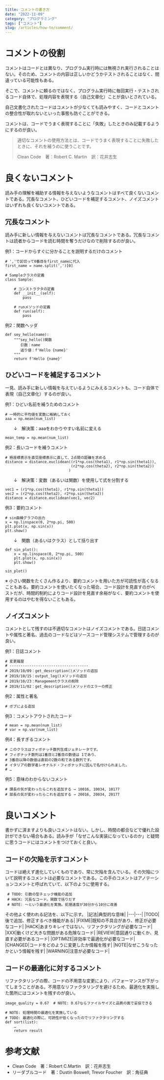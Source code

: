 ```yaml
---
title: コメントの書き方
date: "2022-11-09"
category: "プログラミング"
tags: ["コメント"]
slug: /articles/how-to/comment/
---
```



# コメントの役割
コメントはコードとは異なり、プログラム実行時には無視され実行されることはない。そのため、コメントの内容は正しいかどうかテストされることはなく、間違っている可能性もある。

そこで、コメントに頼るのではなく、プログラム実行時に毎回実行・テストされるコード自体で、処理内容を表現する（自己文章化）ことが良いとされている。

自己文書化されたコードはコメントが少なくても読みやすく、コードとコメントの整合性が取れないといった事態も防ぐことができる。

コメントは、コードでうまく表現することに「失敗」したときのみ記載するようにするのが良い。

>適切なコメントの使用方法とは、コードでうまく表現することに失敗したときに、それを補うのに使うことです。
>
>Clean Code　著：Robert C. Martin　訳：花井志生

# 良くないコメント
読み手の理解を補助する情報を与えないようなコメントはすべて良くないコメントである。冗長なコメント、ひどいコードを補足するコメント、ノイズコメントはいずれも良くないコメントである。

## 冗長なコメント
読み手に新しい情報を与えないコメントは冗長なコメントである。冗長なコメントは読者からコードを読む時間を奪うだけなので削除するのが良い。

例1：コードからすぐに分かることを説明するだけのコメント
```
# ','で区切って0番目をfirst_nameに代入
first_name = name.split(',')[0]
```
```
# Sampleクラスの定義
class Sample:

    # コンストラクタの定義
    def __init__(self):
        pass

    # runメソッドの定義
    def run(self):
        pass
```

例2：関数ヘッダ
```
def sey_hello(name):
    """sey_hello()関数
       引数：name
       返り値：f'Hello {name}'
    """
    return f'Hello {name}'
```

## ひどいコードを補足するコメント
一見、読み手に新しい情報を与えているようにみえるコメントも、コード自体で表現（自己文章化）するのが良い。

例1：ひどい名前を補うためのコメント
```
# 一時的に平均値を変数に格納しておく
aaa = np.mean(num_list)
```
　　↓　解決策：aaaをわかりやすい名前に変える
```
mean_temp = np.mean(num_list)
```

例2：長いコードを補うコメント
```
# 極座標表示を直交座標表示に直して、2点間の距離を求める
distance = distance.euclidean((r1*np.cos(theta1), r1*np.sin(theta1)),
                              (r2*np.cos(theta2), r2*np.sin(theta2))
                             )
```
　　↓　解決策：変数（あるいは関数）を使用して式を分割する
```
vec1 = (r1*np.cos(theta1), r1*np.sin(theta1))
vec2 = (r2*np.cos(theta2), r2*np.sin(theta2))
distance = distance.euclidean(vec1, vec2)
```

例3：要約コメント
```
# sin曲線グラフの出力
x = np.linspace(0, 2*np.pi, 500)
plt.plot(x, np.sin(x))
plt.show()
```
　　↓　関数（あるいはクラス）として括り出す
```
def sin_plot():
    x = np.linspace(0, 2*np.pi, 500)
    plt.plot(x, np.sin(x))
    plt.show()

sin_plot()
```
※ 小さい関数をたくさん作るより、要約コメントを用いた方が可読性が高くなることもある。要約コメントを使いたくなった場合、コード設計を見直すのがベストだが、時間的制約によりコード設計を見直す余裕がなく、要約コメントを使用するのはやむを得ないこともある。

## ノイズコメント
コメントとして残すのは不適切なコメントはノイズコメントである。日誌コメントや属性と著名、過去のコードなどはソースコード管理システムで管理するのが良い。

例1：日誌コメント
```
# 変更履歴
# ------------------------------------
# 2019/10/09：get_description()メソッドの追加
# 2019/10/15：output_log()メソッドの追加
# 2019/10/23：Managementクラスの削除
# 2019/11/02：get_description()メソッドのエラーの修正
```

例2：属性と著名
```
# ボブによる追加
```

例3：コメントアウトされたコード
```
# mean = np.mean(num_list)
# var = np.var(num_list)
```

例4：長すぎるコメント
```
# このクラスはフィボナッチ数列生成ジェネレータです。
# フィボナッチ数列は1番目と2番目の数値は 1であり、
# 3番目以降の数値は直前の2数の和である数列です。
# イタリアの数学者レオナルド・フィボナッチに因んで名付けられました。
# …
```

例5：意味のわからないコメント
```
# 課長の気が変わったらこれを追加する → 10016, 10034, 10177
# 部長の気が変わったらこれを追加する → 20016, 20034, 20177
```

# 良いコメント
書かずに済ますよりも良いコメントはない。しかし、時間の都合などで優れた設計ができない場合もある。読み手が「なぜこんな実装になっているのか」と疑問に思うコードにはコメントをつけておくと良い。

## コードの欠陥を示すコメント
コードは絶えず進化していくものであり、常に欠陥を含んでいる。その欠陥について説明するコメントは必要なコメントである。この手のコメントはアノテーションコメントと呼ばれていて、以下のように使用する。

```
 # TODO: 引数の型チェック機能の追加
 # HACK: 冗長なコード。関数で括りだす
 # NOTE: ～という最適化を実施。処理速度が30分から10分に改善
 ```

その他よく使われる記法を、以下に示す。
|記法|典型的な意味|
|---|---|
|TODO|後で追加、修正するべき機能がある|
|FIXME|既知の不具合があり、修正が必要なコード|
|HACK|あまりキレイではない、リファクタリングが必要なコード|
|XXX|動くけど大きな問題がある危険なコード|
|REVIEW|意図通りに動くか、見直す必要があるコード|
|OPTIMIZE|非効率で最適化が必要なコード|
|CHANGED|コードをどのように変更したか情報を残す|
|NOTE|なぜこうなったかという情報を残す|
|WARNING|注意が必要なコード|

## コードの最適化に対するコメント
リファクタリングの際、コードの不用意な変更により、パフォーマンスが下がってしまうことがある。不用意なリファクタリングを避けるため、最適化を実施した箇所にはコメントを残すのが良い。

```
image_quality = 0.67  # NOTE: 0.67ならファイルサイズと品質の面で妥協できる
```

```
# NOTE: 処理時間の最適化を実施している
# TODO: 最適化の際に、可読性が低くなったのでリファクタリングする
def sort(list):
    …
    return result
```

# 参考文献
- Clean Code　著：Robert C.Martin　訳：花井志生
- リーダブルコード　著：Dustin Boswell, Trevor Foucher　訳：角征典